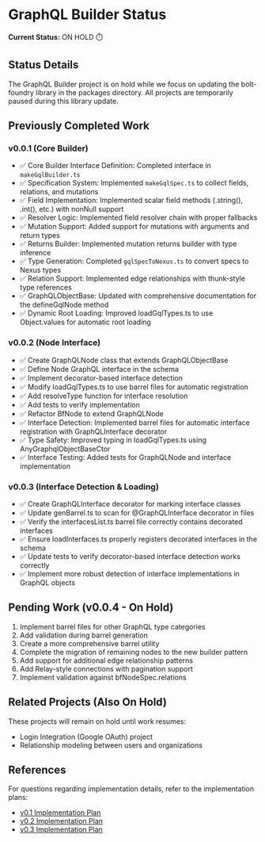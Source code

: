 # GraphQL Builder Status

**Current Status:** ON HOLD ⏱️

## Status Details

The GraphQL Builder project is on hold while we focus on updating the
bolt-foundry library in the packages directory. All projects are temporarily
paused during this library update.

## Previously Completed Work

### v0.0.1 (Core Builder)

- ✅ Core Builder Interface Definition: Completed interface in
  `makeGqlBuilder.ts`
- ✅ Specification System: Implemented `makeGqlSpec.ts` to collect fields,
  relations, and mutations
- ✅ Field Implementation: Implemented scalar field methods (.string(), .int(),
  etc.) with nonNull support
- ✅ Resolver Logic: Implemented field resolver chain with proper fallbacks
- ✅ Mutation Support: Added support for mutations with arguments and return
  types
- ✅ Returns Builder: Implemented mutation returns builder with type inference
- ✅ Type Generation: Completed `gqlSpecToNexus.ts` to convert specs to Nexus
  types
- ✅ Relation Support: Implemented edge relationships with thunk-style type
  references
- ✅ GraphQLObjectBase: Updated with comprehensive documentation for the
  defineGqlNode method
- ✅ Dynamic Root Loading: Improved loadGqlTypes.ts to use Object.values for
  automatic root loading

### v0.0.2 (Node Interface)

- ✅ Create GraphQLNode class that extends GraphQLObjectBase
- ✅ Define Node GraphQL interface in the schema
- ✅ Implement decorator-based interface detection
- ✅ Modify loadGqlTypes.ts to use barrel files for automatic registration
- ✅ Add resolveType function for interface resolution
- ✅ Add tests to verify implementation
- ✅ Refactor BfNode to extend GraphQLNode
- ✅ Interface Detection: Implemented barrel files for automatic interface
  registration with GraphQLInterface decorator
- ✅ Type Safety: Improved typing in loadGqlTypes.ts using
  AnyGraphqlObjectBaseCtor
- ✅ Interface Testing: Added tests for GraphQLNode and interface implementation

### v0.0.3 (Interface Detection & Loading)

- ✅ Create GraphQLInterface decorator for marking interface classes
- ✅ Update genBarrel.ts to scan for @GraphQLInterface decorator in files
- ✅ Verify the interfacesList.ts barrel file correctly contains decorated
  interfaces
- ✅ Ensure loadInterfaces.ts properly registers decorated interfaces in the
  schema
- ✅ Update tests to verify decorator-based interface detection works correctly
- ✅ Implement more robust detection of interface implementations in GraphQL
  objects

## Pending Work (v0.0.4 - On Hold)

1. Implement barrel files for other GraphQL type categories
2. Add validation during barrel generation
3. Create a more comprehensive barrel utility
4. Complete the migration of remaining nodes to the new builder pattern
5. Add support for additional edge relationship patterns
6. Add Relay-style connections with pagination support
7. Implement validation against bfNodeSpec.relations

## Related Projects (Also On Hold)

These projects will remain on hold until work resumes:

- Login Integration (Google OAuth) project
- Relationship modeling between users and organizations

## References

For questions regarding implementation details, refer to the implementation
plans:

- [v0.1 Implementation Plan](../../../../404.md)
- [v0.2 Implementation Plan](../../../../404.md)
- [v0.3 Implementation Plan](../../../../404.md)
